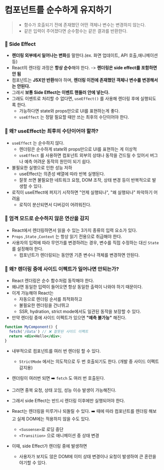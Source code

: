 # 컴포넌트를 순수하게 유지하기
> - 함수가 호출되기 전에 존재했던 어떤 객체나 변수는 변경하지 않는다.
> - 같은 입력이 주어졌다면 순수함수는 같은 결과를 반환한다.

### 📍 Side Effect
- **렌더링 외부에서 일어나는 변화**를 말한다.(ex. 화면 업데이트, API 호출,애니메이션 등)
- React의 렌더링 과정은 **항상 순수**해야 한다. -> **렌더링은 side effect를 포함하면 안 됨**
- 컴포넌트는 **JSX만 반환**해야 하며, **렌더링 이전에 존재했던 객체나 변수를 변경해서는 안된다.**
- 그래서 **보통 Side Effect는 이벤트 핸들러 안에 넣는다.**
- 그래도 이벤트로 처리할 수 없다면, `useEffect()` 를 사용해 렌더링 후에 실행되도록 한다.
  - 가능하다면 state와 props만으로 UI를 표현하는게 좋다.
  - `useEffect` 는 정말 필요할 때만 쓰는 최후의 수단이어야 한다.

### 🔎 왜? useEffect는 최후의 수단이어야 할까?
- `useEffect` 는 순수하지 않다.
  - 렌더링은 순수하게 state와 props만으로 UI를 표현하는 게 이상적
  - `useEffect` 를 사용하면 컴포넌트 외부의 상태나 동작을 건드릴 수 있어서 버그나 예측 어려운 동작의 원인이 되기 쉽다.
- 불필요한 실행으로 인한 성능 저하
  - useEffect는 의존성 배열에 따라 반복 실행된다.
  - 잘못 쓰면 불필요한 네트워크 요청, DOM 조작, 상태 변경 등이 반복적으로 발생할 수 있다.
- 로직이 useEffect에 퍼지기 시작하면 "언제 실행되나", "왜 실행되나" 파악하기 어려움
  - 로직이 분산되면서 디버깅이 어려워진다.

### 🔎 엄격 모드로 순수하지 않은 연산을 감지
- React에서 렌더링하면서 읽을 수 있는 3가지 종류의 입력 요소가 있다.
- `Props` ,`State` ,`Context` 는 항상 읽기 전용으로 취급해야 한다.
- 사용자의 입력에 따라 무언가를 변경하려는 경우, 변수를 직접 수정하는 대신 `State`를 설정해야 한다.
  - 컴포넌트가 렌더링되는 동안엔 기존 변수나 객체를 변경하면 안된다.

### 🔎 왜? 렌더링 중에 사이드 이펙트가 일어나면 안되는가?
- React 렌더링은 순수 함수처럼 동작해야 한다.
- 왜냐면 동일한 입력이 들어오면 항상 동일한 출력이 나와야 하기 때문이다.
- 이게 가능해야 React는
  - 자동으로 렌더링 순서를 최적화하고
  - 불필요한 렌더링을 건너뛰고
  - SSR, hydration, strict mode에서도 일관된 동작을 보장할 수 있다.
- 만약 렌더링 중에 사이드 이펙트가 있으면 **"예측 불가능"** 해진다.
```jsx
function MyComponent() {
  fetch('/data') // ❌ 잘못된 사이드 이펙트
  return <div>Hello</div>;
}
```

- 내부적으로 컴포넌트를 여러 번 렌더링 할 수 있다.
  - `StrictMode` 에서는 의도적으로 두 번 호출되기도 한다. (개발 중 사이드 이펙트 감지용)
- 렌더링이 여러번 되면 ➡️ `fetch` 도 여러 번 호출된다.
- 그러면 중복 요청, 상태 꼬임, 성능 이슈 발생이 가능해진다.
- 그래서 side Effect는 반드시 렌더링 이후에만 실행되어야 한다.

- React는 렌더링을 미루거나 되돌릴 수 있다. ➡️ 때에 따라 컴포넌트를 렌더링 해보고 실제 DOM에는 적용하지 않을 수도 있다.
  - `<Susoense>`로 로딩 중단
  - `<Transition>` 으로 애니메이션 중 상태 변경
- 이때, side Effect가 렌더링 중에 발생하면
  - 사용자가 보지도 않은 DOM에 이미 상태 변경이나 요청이 발생하여 큰 혼란을 야기할 수 있다.